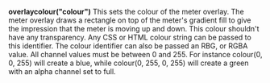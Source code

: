 <a name="overlaycolour"></a>
**overlaycolour("colour")** This sets the colour of the meter overlay. The meter overlay draws a rectangle on top of the meter's gradient fill to give the impression that the meter is moving up and down. This colour shouldn't have any transparency. Any CSS or HTML colour string can be passed to this identifier. The colour identifier can also be passed an RBG, or RGBA value. All channel values must be between 0 and 255. For instance colour(0, 0, 255) will create a blue, while colour(0, 255, 0, 255) will create a green with an alpha channel set to full.  

<!--UPDATE WIDGET_IN_CSOUND
    SIdent sprintf "overlaycolour(%d, %d, %d) ", rnd(255), rnd(255), rnd(255)
    SIdentifier strcat SIdentifier, SIdent  
--->